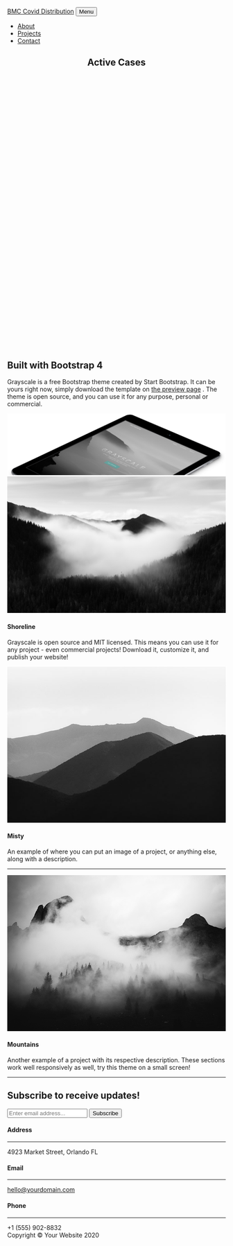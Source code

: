 <!DOCTYPE html>
<html lang="en">

<head>
    <meta charset="utf-8" />
    <meta name="viewport" content="width=device-width, initial-scale=1, shrink-to-fit=no" />
    <meta name="description" content="" />
    <meta name="author" content="" />
    <title>Grayscale - Start Bootstrap Theme</title>
    <script src="https://use.fontawesome.com/releases/v5.13.0/js/all.js" crossorigin="anonymous"></script>
    <!-- Google fonts-->
    <link href="https://fonts.googleapis.com/css?family=Varela+Round" rel="stylesheet" />
    <link href="https://fonts.googleapis.com/css?family=Nunito:200,200i,300,300i,400,400i,600,600i,700,700i,800,800i,900,900i" rel="stylesheet" />
    <link rel="stylesheet" href="https://unpkg.com/leaflet@1.6.0/dist/leaflet.css" integrity="sha512-xwE/Az9zrjBIphAcBb3F6JVqxf46+CDLwfLMHloNu6KEQCAWi6HcDUbeOfBIptF7tcCzusKFjFw2yuvEpDL9wQ==" crossorigin="" />
    <!-- Core theme CSS (includes Bootstrap)-->
    <link href="css/styles.css" rel="stylesheet" />
</head>

<body id="page-top">
    <!-- Navigation-->
    <nav class="navbar navbar-expand-lg navbar-light fixed-top" id="mainNav">
        <div class="container">
            <a class="navbar-brand js-scroll-trigger" href="#page-top">BMC Covid Distribution</a>
            <button class="navbar-toggler navbar-toggler-right" type="button" data-toggle="collapse" data-target="#navbarResponsive" aria-controls="navbarResponsive" aria-expanded="false" aria-label="Toggle navigation">
                    Menu
                    <i class="fas fa-bars"></i>
                </button>
            <div class="collapse navbar-collapse" id="navbarResponsive">
                <ul class="navbar-nav ml-auto">
                    <li class="nav-item"><a class="nav-link js-scroll-trigger" href="#about">About</a></li>
                    <li class="nav-item"><a class="nav-link js-scroll-trigger" href="#projects">Projects</a></li>
                    <li class="nav-item"><a class="nav-link js-scroll-trigger" href="#signup">Contact</a></li>
                </ul>
            </div>
        </div>
    </nav>
    <!-- Masthead-->
    <header class="masthead">
        <div class="container d-flex h-100 align-items-center">
            <div class="mx-auto text-center">
                <h2 class="text-white mb-4">Active Cases</h2>
                <div id="mapid" style="width: 100%; height:100%;min-height:600px;min-width:390px;clear:both"></div>
            </div>
        </div>
    </header>
    <!-- About-->
    <section class="about-section text-center" id="about">
        <div class="container">
            <div class="row">
                <div class="col-lg-8 mx-auto">
                    <h2 class="text-white mb-4">Built with Bootstrap 4</h2>
                    <p class="text-white-50">
                        Grayscale is a free Bootstrap theme created by Start Bootstrap. It can be yours right now, simply download the template on
                        <a href="https://startbootstrap.com/template-overviews/grayscale/">the preview page</a> . The theme is open source, and you can use it for any purpose, personal or commercial.
                    </p>
                </div>
            </div>
            <img class="img-fluid" src="assets/img/ipad.png" alt="" />
        </div>
    </section>
    <!-- Projects-->
    <section class="projects-section bg-light" id="projects">
        <div class="container">
            <!-- Featured Project Row-->
            <div class="row align-items-center no-gutters mb-4 mb-lg-5">
                <div class="col-xl-8 col-lg-7"><img class="img-fluid mb-3 mb-lg-0" src="assets/img/bg-masthead.jpg" alt="" /></div>
                <div class="col-xl-4 col-lg-5">
                    <div class="featured-text text-center text-lg-left">
                        <h4>Shoreline</h4>
                        <p class="text-black-50 mb-0">Grayscale is open source and MIT licensed. This means you can use it for any project - even commercial projects! Download it, customize it, and publish your website!</p>
                    </div>
                </div>
            </div>
            <!-- Project One Row-->
            <div class="row justify-content-center no-gutters mb-5 mb-lg-0">
                <div class="col-lg-6"><img class="img-fluid" src="assets/img/demo-image-01.jpg" alt="" /></div>
                <div class="col-lg-6">
                    <div class="bg-black text-center h-100 project">
                        <div class="d-flex h-100">
                            <div class="project-text w-100 my-auto text-center text-lg-left">
                                <h4 class="text-white">Misty</h4>
                                <p class="mb-0 text-white-50">An example of where you can put an image of a project, or anything else, along with a description.</p>
                                <hr class="d-none d-lg-block mb-0 ml-0" />
                            </div>
                        </div>
                    </div>
                </div>
            </div>
            <!-- Project Two Row-->
            <div class="row justify-content-center no-gutters">
                <div class="col-lg-6"><img class="img-fluid" src="assets/img/demo-image-02.jpg" alt="" /></div>
                <div class="col-lg-6 order-lg-first">
                    <div class="bg-black text-center h-100 project">
                        <div class="d-flex h-100">
                            <div class="project-text w-100 my-auto text-center text-lg-right">
                                <h4 class="text-white">Mountains</h4>
                                <p class="mb-0 text-white-50">Another example of a project with its respective description. These sections work well responsively as well, try this theme on a small screen!</p>
                                <hr class="d-none d-lg-block mb-0 mr-0" />
                            </div>
                        </div>
                    </div>
                </div>
            </div>
        </div>
    </section>
    <!-- Signup-->
    <section class="signup-section" id="signup">
        <div class="container">
            <div class="row">
                <div class="col-md-10 col-lg-8 mx-auto text-center">
                    <i class="far fa-paper-plane fa-2x mb-2 text-white"></i>
                    <h2 class="text-white mb-5">Subscribe to receive updates!</h2>
                    <form class="form-inline d-flex">
                        <input class="form-control flex-fill mr-0 mr-sm-2 mb-3 mb-sm-0" id="inputEmail" type="email" placeholder="Enter email address..." />
                        <button class="btn btn-primary mx-auto" type="submit">Subscribe</button>
                    </form>
                </div>
            </div>
        </div>
    </section>
    <!-- Contact-->
    <section class="contact-section bg-black">
        <div class="container">
            <div class="row">
                <div class="col-md-4 mb-3 mb-md-0">
                    <div class="card py-4 h-100">
                        <div class="card-body text-center">
                            <i class="fas fa-map-marked-alt text-primary mb-2"></i>
                            <h4 class="text-uppercase m-0">Address</h4>
                            <hr class="my-4" />
                            <div class="small text-black-50">4923 Market Street, Orlando FL</div>
                        </div>
                    </div>
                </div>
                <div class="col-md-4 mb-3 mb-md-0">
                    <div class="card py-4 h-100">
                        <div class="card-body text-center">
                            <i class="fas fa-envelope text-primary mb-2"></i>
                            <h4 class="text-uppercase m-0">Email</h4>
                            <hr class="my-4" />
                            <div class="small text-black-50"><a href="#!">hello@yourdomain.com</a></div>
                        </div>
                    </div>
                </div>
                <div class="col-md-4 mb-3 mb-md-0">
                    <div class="card py-4 h-100">
                        <div class="card-body text-center">
                            <i class="fas fa-mobile-alt text-primary mb-2"></i>
                            <h4 class="text-uppercase m-0">Phone</h4>
                            <hr class="my-4" />
                            <div class="small text-black-50">+1 (555) 902-8832</div>
                        </div>
                    </div>
                </div>
            </div>
            <div class="social d-flex justify-content-center">
                <a class="mx-2" href="#!"><i class="fab fa-twitter"></i></a>
                <a class="mx-2" href="#!"><i class="fab fa-facebook-f"></i></a>
                <a class="mx-2" href="#!"><i class="fab fa-github"></i></a>
            </div>
        </div>
    </section>
    <!-- Footer-->
    <footer class="footer bg-black small text-center text-white-50">
        <div class="container">Copyright © Your Website 2020</div>
    </footer>
    <!-- Bootstrap core JS-->
    <script src="https://cdnjs.cloudflare.com/ajax/libs/jquery/3.5.1/jquery.min.js"></script>
    <script src="https://stackpath.bootstrapcdn.com/bootstrap/4.5.0/js/bootstrap.bundle.min.js"></script>
    <!-- Third party plugin JS-->
    <script src="https://cdnjs.cloudflare.com/ajax/libs/jquery-easing/1.4.1/jquery.easing.min.js"></script>
    <!-- Core theme JS-->
    <script src="js/scripts.js"></script>
</body>

<script src="https://unpkg.com/leaflet@1.6.0/dist/leaflet.js" integrity="sha512-gZwIG9x3wUXg2hdXF6+rVkLF/0Vi9U8D2Ntg4Ga5I5BZpVkVxlJWbSQtXPSiUTtC0TjtGOmxa1AJPuV0CPthew==" crossorigin=""></script>
<script type="text/javascript" src="bmc.js"></script>
<script>
    var map = L.map('mapid').setView([20.287, 85.8445], 12);

    L.tileLayer('https://api.mapbox.com/styles/v1/{id}/tiles/{z}/{x}/{y}?access_token=pk.eyJ1IjoiaXRzbmVoYSIsImEiOiJja2R2andibm4wZ3B1MnNvc3MxdGk2cjRnIn0.BfH9ZeKOsJFhL04RV1IADg', {
        maxZoom: 18,
        attribution: 'Map data &copy; <a href="https://www.openstreetmap.org/">OpenStreetMap</a> contributors, ' +
            '<a href="https://creativecommons.org/licenses/by-sa/2.0/">CC-BY-SA</a>, ' +
            'Imagery © <a href="https://www.mapbox.com/">Mapbox</a>',
        id: 'mapbox/streets-v11',
        tileSize: 512,
        zoomOffset: -1
    }).addTo(map);


    // control that shows state info on hover
    var info = L.control();

    info.onAdd = function(map) {
        this._div = L.DomUtil.create('div', 'info');
        this.update();
        return this._div;
    };

    info.update = function(props) {
        this._div.innerHTML = '<h4>BMC Covid Data</h4>' +
            (
                props ?
                'Ward: <b>' + props.wardno + '</b><br />' +
                'Zone: <b>' + props.municipalzone + '</b><br />' +
                'Active: <b>' + props.positive + '</b><br />' +
                'New Active: <b>' + props.new_positive + '</b><br />' +
                'Recovered: <b>' + props.cured + '</b><br />' +
                'Recent Recovery: <b>' + props.new_cured + '</b><br />' :
                'Hover over a ward'
            );
    };

    info.addTo(map);


    // get color depending on population density value
    function getColor(d) {
        return d > 350 ? '#CA0B00' :
            d > 300 ? '#d04c67' :
            d > 250 ? '#f18c8d' :
            d > 200 ? '#fda694' :
            d > 150 ? '#FD8D3C' :
            d > 100 ? '#fdff29' :
            d > 50 ? '#e1ff8b' :
            '#26bd00';
    }

    function style(feature) {
        return {
            weight: 1,
            opacity: 1,
            color: '#ccc',
            dashArray: '1',
            fillOpacity: 0.7,
            fillColor: getColor(feature.properties.positive)
        };
    }

    function highlightFeature(e) {
        var layer = e.target;

        layer.setStyle({
            weight: 5,
            color: '#666',
            dashArray: '',
            fillOpacity: 0.7
        });

        if (!L.Browser.ie && !L.Browser.opera && !L.Browser.edge) {
            layer.bringToFront();
        }

        info.update(layer.feature.properties);
    }

    var geojson;

    function resetHighlight(e) {
        geojson.resetStyle(e.target);
        info.update();
    }

    function zoomToFeature(e) {
        map.fitBounds(e.target.getBounds());
    }

    function onEachFeature(feature, layer) {
        layer.on({
            mouseover: highlightFeature,
            mouseout: resetHighlight,
            click: zoomToFeature
        });
    }

    geojson = L.geoJson(statesData, {
        style: style,
        onEachFeature: onEachFeature
    }).addTo(map);

    map.attributionControl.addAttribution('Covid data &copy; Sachetak app');


    var legend = L.control({
        position: 'bottomright'
    });

    legend.onAdd = function(map) {

        var div = L.DomUtil.create('div', 'info legend'),
            grades = [0, 50, 100, 150, 200, 250, 300, 350],
            labels = [],
            from, to;

        for (var i = 0; i < grades.length; i++) {
            from = grades[i];
            to = grades[i + 1];

            labels.push(
                '<i style="background:' + getColor(from + 1) + '"></i> ' +
                from + (to ? '&ndash;' + to : '+'));
        }

        div.innerHTML = labels.join('<br><br>');
        return div;
    };

    legend.addTo(map);
</script>

</html>

